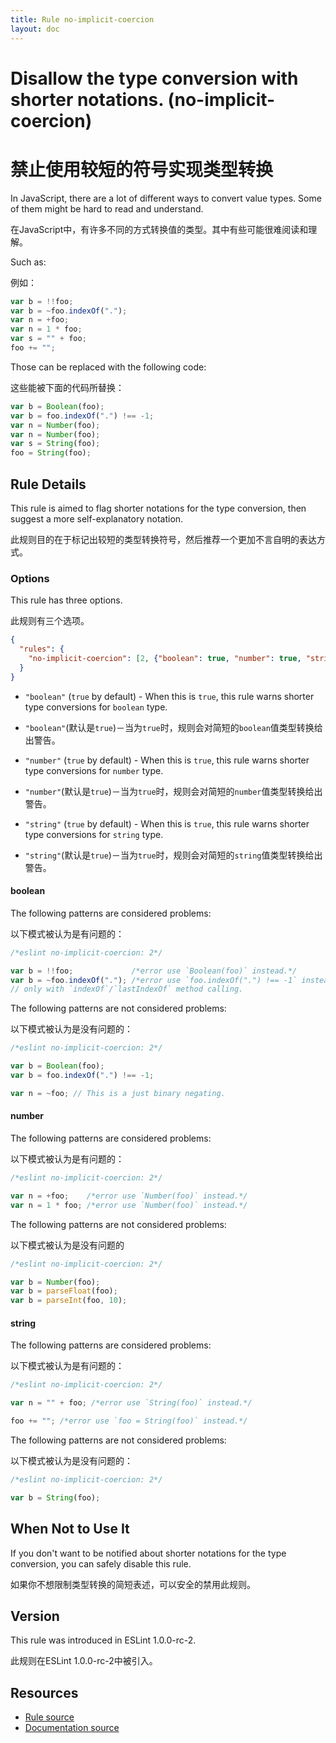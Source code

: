 ```yaml
---
title: Rule no-implicit-coercion
layout: doc
---
```

<!-- Note: No pull requests accepted for this file. See README.md in the root directory for details. -->
# Disallow the type conversion with shorter notations. (no-implicit-coercion)

# 禁止使用较短的符号实现类型转换

In JavaScript, there are a lot of different ways to convert value types.
Some of them might be hard to read and understand.

在JavaScript中，有许多不同的方式转换值的类型。其中有些可能很难阅读和理解。

Such as:

例如：

```js
var b = !!foo;
var b = ~foo.indexOf(".");
var n = +foo;
var n = 1 * foo;
var s = "" + foo;
foo += "";
```

Those can be replaced with the following code:

这些能被下面的代码所替换：

```js
var b = Boolean(foo);
var b = foo.indexOf(".") !== -1;
var n = Number(foo);
var n = Number(foo);
var s = String(foo);
foo = String(foo);
```

## Rule Details

This rule is aimed to flag shorter notations for the type conversion, then suggest a more self-explanatory notation.

此规则目的在于标记出较短的类型转换符号，然后推荐一个更加不言自明的表达方式。

### Options

This rule has three options.

此规则有三个选项。

```json
{
  "rules": {
    "no-implicit-coercion": [2, {"boolean": true, "number": true, "string": true}]
  }
}
```

* `"boolean"` (`true` by default) - When this is `true`, this rule warns shorter type conversions for `boolean` type.

* `"boolean"`(默认是`true`)－当为`true`时，规则会对简短的`boolean`值类型转换给出警告。

* `"number"` (`true` by default) - When this is `true`, this rule warns shorter type conversions for `number` type.

* `"number"`(默认是`true`)－当为`true`时，规则会对简短的`number`值类型转换给出警告。


* `"string"` (`true` by default) - When this is `true`, this rule warns shorter type conversions for `string` type.

* `"string"`(默认是`true`)－当为`true`时，规则会对简短的`string`值类型转换给出警告。

#### boolean

The following patterns are considered problems:

以下模式被认为是有问题的：

```js
/*eslint no-implicit-coercion: 2*/

var b = !!foo;             /*error use `Boolean(foo)` instead.*/
var b = ~foo.indexOf("."); /*error use `foo.indexOf(".") !== -1` instead.*/
// only with `indexOf`/`lastIndexOf` method calling.

```

The following patterns are not considered problems:

以下模式被认为是没有问题的：

```js
/*eslint no-implicit-coercion: 2*/

var b = Boolean(foo);
var b = foo.indexOf(".") !== -1;

var n = ~foo; // This is a just binary negating.
```

#### number

The following patterns are considered problems:

以下模式被认为是有问题的：

```js
/*eslint no-implicit-coercion: 2*/

var n = +foo;    /*error use `Number(foo)` instead.*/
var n = 1 * foo; /*error use `Number(foo)` instead.*/
```

The following patterns are not considered problems:

以下模式被认为是没有问题的

```js
/*eslint no-implicit-coercion: 2*/

var b = Number(foo);
var b = parseFloat(foo);
var b = parseInt(foo, 10);
```

#### string

The following patterns are considered problems:

以下模式被认为是有问题的：


```js
/*eslint no-implicit-coercion: 2*/

var n = "" + foo; /*error use `String(foo)` instead.*/

foo += ""; /*error use `foo = String(foo)` instead.*/
```

The following patterns are not considered problems:

以下模式被认为是没有问题的：

```js
/*eslint no-implicit-coercion: 2*/

var b = String(foo);
```

## When Not to Use It

If you don't want to be notified about shorter notations for the type conversion, you can safely disable this rule.

如果你不想限制类型转换的简短表述，可以安全的禁用此规则。

## Version

This rule was introduced in ESLint 1.0.0-rc-2.

此规则在ESLint 1.0.0-rc-2中被引入。


## Resources

* [Rule source](https://github.com/eslint/eslint/tree/master/lib/rules/no-implicit-coercion.js)
* [Documentation source](https://github.com/eslint/eslint/tree/master/docs/rules/no-implicit-coercion.md)

